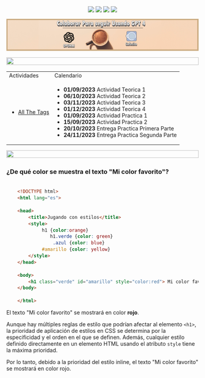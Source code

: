 <div align='center'>

<img src='https://img.shields.io/badge/contributions-welcome-brightgreen.svg?style=flat'>

<img src='https://img.shields.io/github/stars/Fabian-Martinez-Rincon/Proyecto-de-Software'>
<img src='https://img.shields.io/github/repo-size/Fabian-Martinez-Rincon/Proyecto-de-Software'>



<img src="https://readme-typing-svg.demolab.com?font=Fira+Code&size=30&duration=1200&pause=1000&color=1e90FF&center=true&width=635&lines=Proyecto-de-Software"/>

</div>

<a title="" href="https://cafecito.app/ei-materias"><img src="/Documentos/Cafecito.png" alt="" /></a>

<img src='https://github.com/Fabian-Martinez-Rincon/Fabian-Martinez-Rincon/assets/55964635/23277383-db80-4d02-bbc7-114d835518d1' height="20" width="100%">

<table><tr><td>Actividades</td><td>Calendario</td></tr>

<tr><td>


- [All The Tags](https://allthetags.com/)

</td><td>


- **01/09/2023** Actividad Teorica 1
- **06/10/2023** Actividad Teorica 2
- **03/11/2023** Actividad Teorica 3
- **01/12/2023** Actividad Teorica 4
- **01/09/2023** Actividad Practica 1
- **15/09/2023** Actividad Practica 2
- **20/10/2023** Entrega Practica Primera Parte
- **24/11/2023** Entrega Practica Segunda Parte

</td></tr>
</table>

<img src='https://github.com/Fabian-Martinez-Rincon/Fabian-Martinez-Rincon/assets/55964635/23277383-db80-4d02-bbc7-114d835518d1' height="20" width="100%"></div>


### ¿De qué color se muestra el texto "Mi color favorito"?

```html

    <!DOCTYPE html>
    <html lang="es">

    <head>
        <title>Jugando con estilos</title>
        <style>
             h1 {color:orange}
                h1.verde {color: green}
                 .azul {color: blue}
             #amarillo {color: yellow}
        </style>
    </head>

    <body>
        <h1 class="verde" id="amarillo" style="color:red"> Mi color favorito</h1>
    </body>

    </html>
```

El texto "Mi color favorito" se mostrará en color **rojo**.

Aunque hay múltiples reglas de estilo que podrían afectar al elemento `<h1>`, la prioridad de aplicación de estilos en CSS se determina por la especificidad y el orden en el que se definen. Además, cualquier estilo definido directamente en un elemento HTML usando el atributo `style` tiene la máxima prioridad.

Por lo tanto, debido a la prioridad del estilo inline, el texto "Mi color favorito" se mostrará en color rojo.

